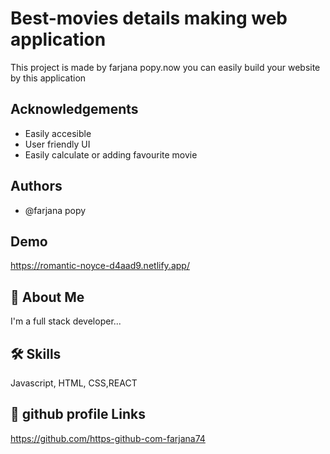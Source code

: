 
# Best-movies details making web application

This project is made by farjana popy.now you can easily build   your website by this application


## Acknowledgements

 - Easily accesible
 - User friendly UI
 - Easily calculate or adding favourite movie
 

  
## Authors

- @farjana popy

  
## Demo

https://romantic-noyce-d4aad9.netlify.app/
  
## 🚀 About Me
I'm a full stack developer...

  
## 🛠 Skills
Javascript, HTML, CSS,REACT

  
## 🔗 github profile Links
https://github.com/https-github-com-farjana74

  